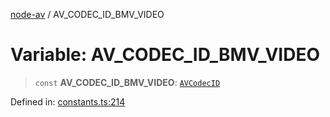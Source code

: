 [node-av](../globals.md) / AV\_CODEC\_ID\_BMV\_VIDEO

# Variable: AV\_CODEC\_ID\_BMV\_VIDEO

> `const` **AV\_CODEC\_ID\_BMV\_VIDEO**: [`AVCodecID`](../type-aliases/AVCodecID.md)

Defined in: [constants.ts:214](https://github.com/seydx/av/blob/f8631fc881b394300b1479f511d55cf1c370a87f/src/constants/constants.ts#L214)
